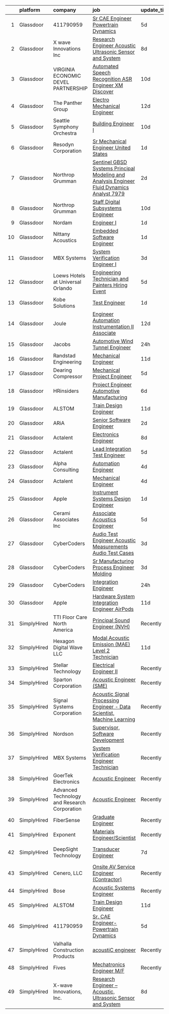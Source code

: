 

|    | platform    | company                                      | job                                                                                                                                                                                                                                                                                                                                                                                                                                                                                                                                                                                                                                                                                                                                                                                                                                                                                                                                                                                                                                                                                                                                                                                                                                                                                                                                                                                                                      | update_time   | location                   |
|---:|:------------|:---------------------------------------------|:-------------------------------------------------------------------------------------------------------------------------------------------------------------------------------------------------------------------------------------------------------------------------------------------------------------------------------------------------------------------------------------------------------------------------------------------------------------------------------------------------------------------------------------------------------------------------------------------------------------------------------------------------------------------------------------------------------------------------------------------------------------------------------------------------------------------------------------------------------------------------------------------------------------------------------------------------------------------------------------------------------------------------------------------------------------------------------------------------------------------------------------------------------------------------------------------------------------------------------------------------------------------------------------------------------------------------------------------------------------------------------------------------------------------------|:--------------|:---------------------------|
|  1 | Glassdoor   | 411790959                                    | [Sr  CAE Engineer Powertrain Dynamics](https://www.glassdoor.com/partner/jobListing.htm?pos=101&ao=1110586&s=58&guid=00000182530a2b9b941a5a2721e51921&src=GD_JOB_AD&t=SR&vt=w&ea=1&cs=1_b04dfea1&cb=1659250552078&jobListingId=1008028442391&cpc=3940731F51C4B3A7&jrtk=3-0-1g99gkatr28uu001-1g99gkaud2a6o000-e59738c53313f3f4--6NYlbfkN0A4alNn5c1EMjHZlECe8pxJIEKZTj16jdbpGDS6uC3CgTpqDe6PXvLp1h3jdI1UocztM-V7LUwnu8WvW-OXWFywH5lHH0vOp6VSf4CsNIOuL-cnHXGZ9PzuedBLlEL_QQxFREELezWLt2WSgIlkqdOVEeADOh237jljNICASKQImNOgY4GaG7Q5xEeZBPFIHG6RMwTpmrSi5dg2FZJDzUUFEMdMjtZUcNLz4LhtR2OQbQxGSGfeICxpiDzfDX9FRbnxbFhSiOvbaGYPtT4yFTfnevHr0Xjm9YfvP6KWg4ZbKka3RAKozOYKhDO5E_OmpOqFxk6Y169nK0OrPxStdAP-JljvTFvbe4VVmq82VAjojr6LjFZ3X50nwZAZP8AxltuzLZvN2LCHQglCvA0uN9rMwObY7K490tRUjI0xNs4KFAAnPU5_dpEk9IWeRBabUb6cH5q4hfUY4tOoFwo2f6-dSFtXu8n_Lq6jA7UDxxBAnKneUsh5b2Dt3G_SAweulnGG7wZoqYfYYfcXFi4IuJ9e176ttRbSww8%3D)                                                                                                                                                                                                                                                                                                                                                                                                                                                                                                            | 5d            | Novi, MI                   |
|  2 | Glassdoor   | X wave Innovations  Inc                      | [Research Engineer   Acoustic  Ultrasonic Sensor and System](https://www.glassdoor.com/partner/jobListing.htm?pos=102&ao=1110586&s=58&guid=00000182530a2b9b941a5a2721e51921&src=GD_JOB_AD&t=SR&vt=w&ea=1&cs=1_2e0bf68a&cb=1659250552078&jobListingId=1008023007042&cpc=83EE714EB2563156&jrtk=3-0-1g99gkatr28uu001-1g99gkaud2a6o000-b068819ec5f1cad6--6NYlbfkN0BHIfC1zsKGIu0R3teaIu8liT7fbRNLaQeDQfcPJweUK9FtGyWMTNeDd1zEHevLDgmM9c9hqUONlpUtFbzT3ZiffslUtdCCpni17USCT42k68T0TmuBcqqW_ER1NZ_FGkun9mKgyGM3HFgbFvRNtkEy-PMpUdrKQ3ogIZinEeQF0987CSResEQ2Dnmf8J09L8YcxOL7WkI1vU1FBVPeto9oum9ASKExLuTDKB_OgY02YmUvHxS8ixbQUxheyV4DgWxpyul3WE7EJNmJOJVLy83WGf0K8rJA8ScC6Flr53LRGlNvQ8uNpdBR9I8AuZZ8CQk7QGEv4HrAKn0U6-q4sFjH_S_8aFX3fi5LlmzvDJO1Os04SoGl0kTL9C8widulAUC-3VBcXu2_ZBAFG9Bq-coTakA9UOBWeCALzl9iFhBnk1ebAw0Whlzfl2hlKlg1bfB4rPnTa2BIxjiYTVnIYYW_fXMpXUTXcZF3VRKKOM_ofieIa-We5_xzdvn-kZ8rLFrrSVCXuTMr-GPupJ5Sr-N_rXCsqjN0OJctpjRTgYMEcwOeCGDjlysY)                                                                                                                                                                                                                                                                                                                                                                                                                                                                    | 8d            | Gaithersburg, MD           |
|  3 | Glassdoor   | VIRGINIA ECONOMIC DEVEL PARTNERSHIP          | [Automated Speech Recognition  ASR  Engineer   XM Discover](https://www.glassdoor.com/partner/jobListing.htm?pos=125&ao=1110586&s=58&guid=00000182530a2b9b941a5a2721e51921&src=GD_JOB_AD&t=SR&vt=w&cs=1_47c24e84&cb=1659250552082&jobListingId=1008017794785&cpc=FA84DF7EA1EC2398&jrtk=3-0-1g99gkatr28uu001-1g99gkaud2a6o000-56258d62f9939446--6NYlbfkN0D0ff9e8Lfwlpl5zGbQmpn59AL71QmFd7VKOAnfyjZzp5sdngV8WPgYe0dov1m7Y2m6Aoxl7LtRgLad6FDl-hpCLulR7Gn4lJsUbWiWsb1TeDai-BMOSOxyu9m9dov5RrykHZR63CBGOdelto21wyZ6ej6kcNq_LUyGWLZq4iPhsC06YpKnrNi_OQWaQiOPv4JFV19lQERTpEFgKBAN_UiSbKZkANj-CpLOeD9lmsG_xYJuOBRpeM1ags1_IBZOJzfVeIukDF1se0qMWc7Nozj42_003bP6dt40QLp1t-cBZsuGu0qTSxMPnSfooy4kdVHifE2bqFQcLkrc0kBnmF3oEy6qu9z-tkgdcCeUQjvVOgzhd_Ik8exgF5hpNI2l-c4Kn3ED1fUAFmi1RI8L9vKayy96SqjVC9pPRp042yA_-2C5hJYLzxfH28INUXlvxRVEkULMXpWGCkDnnmQGqiiE)                                                                                                                                                                                                                                                                                                                                                                                                                                                                                                                                                                          | 10d           | Reston, VA                 |
|  4 | Glassdoor   | The Panther Group                            | [Electro Mechanical Engineer](https://www.glassdoor.com/partner/jobListing.htm?pos=111&ao=1110586&s=58&guid=00000182530a2b9b941a5a2721e51921&src=GD_JOB_AD&t=SR&vt=w&ea=1&cs=1_6e65474e&cb=1659250552080&jobListingId=1008012152413&cpc=A65DF3A704A48F9B&jrtk=3-0-1g99gkatr28uu001-1g99gkaud2a6o000-1b4b3d4c5c5de8e7--6NYlbfkN0CNPMheye81CzYnvunZY7yovNfSZKsgaMjzK-BTgXufI2fDZqb14OtID8EITmQy8dMzcIOru73pDKHPrNY-MK7sf-TavplzRMUtNmfhs4UtBexdbvnY3PLr7KnDrYeBYwXMUoTHBfN1mJn5LLEIikLdICZG_lovf7skNNzFH6Y3acbBQ15OpWQgO0URCBp1U2xybuttiKyabxuTl7I7oKpyEr8pBjMXIzzjSfF4Ib9yvGoaYPZ0o6llM9Q46PVaUABRut20nSKYwOrkdZja-KsAg9O9_AbDkWSmI_t5NlPK7YoN4C4XH1A7bCZQrF2q2KWtIYl8Rs95MfmOZCBZDvyngc-97UhiXvM2kZSjY5v4L0Mmo1YL7z6jjVtKToXOExY-fhT9oo_16Amstu_Oz9xLvYWKc-ciVpB_1lX-pRtna-C2czEaN0Ph-GEDZ96dT0Mt1-_xo3ZA3yVM9Je9dAm4rGZ3GWY7LD6wnXXAgpMB-vm4vaC59_LwFjXsSoVYUkMDmOpkPYMmgg%3D%3D)                                                                                                                                                                                                                                                                                                                                                                                                                                                                                                                                       | 12d           | Littleton, MA              |
|  5 | Glassdoor   | Seattle Symphony Orchestra                   | [Building Engineer I](https://www.glassdoor.com/partner/jobListing.htm?pos=106&ao=1110586&s=58&guid=00000182530a2b9b941a5a2721e51921&src=GD_JOB_AD&t=SR&vt=w&ea=1&cs=1_4b39fc90&cb=1659250552079&jobListingId=1008017770166&cpc=03F67E1B243A1AE3&jrtk=3-0-1g99gkatr28uu001-1g99gkaud2a6o000-dd9746400180b1f2--6NYlbfkN0AdHWfR3D8b8Eonp31kG4JxtsTQErMCr1mjBfTXxBp8Nbji8Loe1PwAk77ggdqCHAeAY-_LkGFiWz-EXb-gHgLP0rol6CnsYs_iSTwxLuVL5wpCHJzuAIcyyPKKPjVD8Cbd15OInHyhxkQXrUxc7nPaGV6a8Getz1GSPF_EVKTvl01rPre1QcpsypT5oLKobUy9-ktYvl54wcL8MBbqyb-XK4PSJCTr7VI_US8ZnT6tW7g8fZQv_5mN8kLcPVi7DQyurheydjWbtNnDpptFUO9eDHhGeIrjMHegm4sJrsjeFUbJeTnNm9f3Bh3MfGmTwcz-e3DpPbLNsubtatCMCC4Gb5MCUyiUTOZclmfEcIZReeILAA6RntHhS26xWwc4nglIv_5u_N1WcjZrmDcMoK_ot0k-eeoY4WELaDg07bP7qHosNjH-ze-yGj7x4idUPtMoONuAwKJ5akTMScp5NDYQaH-Ka9DkIgbnCXCXuWRZ1dEzdq9WCxFXKBomfcJO4F8%3D)                                                                                                                                                                                                                                                                                                                                                                                                                                                                                                                                                             | 10d           | Seattle, WA                |
|  6 | Glassdoor   | Resodyn Corporation                          | [Sr  Mechanical Engineer   United States](https://www.glassdoor.com/partner/jobListing.htm?pos=105&ao=1110586&s=58&guid=00000182530a2b9b941a5a2721e51921&src=GD_JOB_AD&t=SR&vt=w&ea=1&cs=1_f5ce0e17&cb=1659250552079&jobListingId=1008037947833&cpc=320F474EFE2ECF9F&jrtk=3-0-1g99gkatr28uu001-1g99gkaud2a6o000-988eca9f3c557b4c--6NYlbfkN0C0w0Hs4K-FXB-op-AEaD4F38yU7_A8mJekhK3sBcHv17xHXVuOCj1KMhKlpIVV_09pn-YWPxr1HExwvWkxENavDOabYGP-jz9frQD_3go83lbHoHyx3m4dMaD0AOD8c19ATu5C58kF6v2EvknsWhFSrcU5R-SysbH9yHmtfpOdIDoraZ6vCkcx79LcPyPrtNcQHL_-YrAy3nB7xykfb5NjTn5Sk7WkD3btbTz4qqN1STT79GZpZfM7ZLeZcwWkIYhBaqnD-JYpkcJa77l60yevDRNyx3NjimEfsiAwpN0U72eGryaS4aOj3a-e_8H18fF18N19kssyx9K2H1VcMUE7v-BwmJPvK4sRRUbYBKtFngpyig_fzXAmx3LlaOpEwLO6VjLImYmPpCXO7LQ3eh8nXCF3mPixv8F5a2Z3bQlx20NefPK0L9nRom4jDESiF7v8THcLbtmkOt1scfeOVA4ENgpJfXXMxx-YjChJnTdxcc3KUE0q1oIxXMr_tCn2XyY9_WUFuenVow%3D%3D)                                                                                                                                                                                                                                                                                                                                                                                                                                                                                                                           | 1d            | Butte, MT                  |
|  7 | Glassdoor   | Northrop Grumman                             | [Sentinel  GBSD  Systems   Principal Modeling and Analysis Engineer   Fluid Dynamics Analyst  7979 ](https://www.glassdoor.com/partner/jobListing.htm?pos=114&ao=1110586&s=58&guid=00000182530a2b9b941a5a2721e51921&src=GD_JOB_AD&t=SR&vt=w&cs=1_387382ef&cb=1659250552081&jobListingId=1008035919145&cpc=155EB9D5185558AF&jrtk=3-0-1g99gkatr28uu001-1g99gkaud2a6o000-5350d5854287b884--6NYlbfkN0DPf8Tf_oakpB62WadId2dzQiWExtALTi0lpCM--zHBL1trAzPQuAwg5oNkOU_MLY3g7wRQUCf9huknHwWEvSnG_xkDUeJuY1BwlgK_WR3myk4BOGP2ouG3wWtWISqZdjfDV0gdGAJ_wGsuT9y7AXbIIEx2q-hHWRazUUJm2Mv7MXaoq-zaBjlJUeI89z9MDlD81-nieFRnPU3fhFjAab7U7FvzMKByVmf-uHdVsWs1mmxPGnBNv3ryVPja6EwOaifY7Yw8R2XfkyXNjyjNbR9Tv2UjgF5SAdiYiEapZUL3b9bUpgIBqKIuL0iRG0KmtSKTZOaAE1KvwS3DMK8YRNEIAzk_0d8oav5fGg3HhoSAq04NiLsW6No9Tr0i_gY9u-sN8wJxZ5xMQG6dThaEbjLyAF_onxIKoIbuW8q6AxDAO_Dc2o79H4y5DWdIB69tgGWjjA27b4rPCElYe5j2Qmo1_bM_c4OUFkBKdgnOkH5qK0jFSXH_Cy_QytIxWHXfuabd8PxaGPSuM-K2ws0vIaXqwHZDJ1517iBA5ZxyJ7aXkyxZJ8vNyT6hBRlMtD0Zs3xXUIMJJypE3XhIR-thJ1u3K-T_Usz3ElMFeV6Wh6yEVMhqGagW-m7fVqT173uRfD303vxaaYZCYGdy56Uzl_8zKE0hqdPVMEnoyKjY9r7LoR_L1LVtVNZUH7RqquHCDE0B_QQSEdMe-H6T4jR5XyEz0pGIU3DHv9fzc6QN3FAGiwTC8Nh3c9KvUYI-_7tYqC4Ook7WN1YmlQPGUwhskG8HPeca08hv-BkBDg5D6GTAnvh-L_6cCeZwodgp-P5RegjOULbwLbzI1aN8Ec-o4Idv7HOJiCFxsYZML8cHdeMxeK_C4yOK033z7oukRUKREPyl3vAAiyyllWj2t2fQQJhoDBOC_PHWCfe9OalO5XrV96h8ySrAb4AQBqjnAmyk_CVAlWgkAYVduLquvf8iYb-B) | 2d            | Roy, UT                    |
|  8 | Glassdoor   | Northrop Grumman                             | [Staff Digital Subsystems Engineer](https://www.glassdoor.com/partner/jobListing.htm?pos=116&ao=1110586&s=58&guid=00000182530a2b9b941a5a2721e51921&src=GD_JOB_AD&t=SR&vt=w&cs=1_1605a9df&cb=1659250552081&jobListingId=1008017330750&cpc=8795CF9063CD573D&jrtk=3-0-1g99gkatr28uu001-1g99gkaud2a6o000-a9cc2013cc7ed86d--6NYlbfkN0DPf8Tf_oakpB62WadId2dzQiWExtALTi0lpCM--zHBL1trAzPQuAwgyDf_-NiZch1nc5-5MUWiLOf8m-1w07t9YwjVAUX6PvzzGnpzeIEVNzZgJIJr7xcvaO1VkVAUiaNktPleVPHqgUVYSMaG9SfBJGvcSryBfyG1pFv4bfpCXbDsP0IZiJ-G77H-j7-mzabx9ZqZ77WHQGQABDfeIjsnLUcFBJ0eL9EJ3rK0RpiAlNOnssOJoF8vCw9-sg3p08WiYn1lquEhj_l6S2ujitV2_koU0QzkPAnEqiYBWlbiiP8RYvZLcrEajZQFCFXJSwSvzg9AkcAv_WVx1PcGobK3Znv_M1OKK2db1t1XOR_76F_ucoFy8UCy9RL8E0sqbfp43rwlIwmOIr1j8ujfKdwv4HNhKCBQdfJ2pAGAvzciWpK86drpv47jsip9hiLhErPHri-Xb2lRaU22x6-1CotlzKrDw72MkbsZysoxtsluhQHng8WX1MOYnW_WLY-1my3kbGOD7EFljt36Khtsege4zrTEpPgeLOwkBuJ2nXUoLD9YcP1iUSqJh4aw_yDmLClLa-vNg6g0-vtbJIrHaMGFkMP0X9_gKOR-djrl_SWZpYgEJgHY8zIk7LdSATWGQY0stttwdXr9yCjURnbUYLeJNDyKJPe3o1dooAlPZX-RLMpeOJALYMfHpcA5cyI0ZTEJiKDbvTQPZ3sa1guJPjWn25AcI_UkziUTbioukoxgJBlPygr8IRFUDEkB2xfUR9jNwC7_R8OBxmiewST_XA8MwJkjDQIyOwjrkkCOHMtrVXfgha5FpaqSE-6pe7jyEGS8jJ7i2kuP8A%3D%3D)                                                                                                                                                                                                      | 10d           | Linthicum, MD              |
|  9 | Glassdoor   | Nordam                                       | [Engineer I](https://www.glassdoor.com/partner/jobListing.htm?pos=127&ao=1136043&s=58&guid=00000182530a2b9b941a5a2721e51921&src=GD_JOB_AD&t=SR&vt=w&cs=1_f3ffe742&cb=1659250552082&jobListingId=1008038275606&jrtk=3-0-1g99gkatr28uu001-1g99gkaud2a6o000-2da7d6536858b9ad-)                                                                                                                                                                                                                                                                                                                                                                                                                                                                                                                                                                                                                                                                                                                                                                                                                                                                                                                                                                                                                                                                                                                                              | 1d            | Tulsa, OK                  |
| 10 | Glassdoor   | Nittany Acoustics                            | [Embedded Software Engineer](https://www.glassdoor.com/partner/jobListing.htm?pos=104&ao=1110586&s=58&guid=00000182530a2b9b941a5a2721e51921&src=GD_JOB_AD&t=SR&vt=w&ea=1&cs=1_bd706ccd&cb=1659250552079&jobListingId=1008038298146&cpc=9EDA28EADF1DF7F0&jrtk=3-0-1g99gkatr28uu001-1g99gkaud2a6o000-0ea1849893469c83--6NYlbfkN0DfhRLDY5E7BVY3xhBTAobuSaZ3WR2SqAJ-w4NHeQGDZxuTLtiUsxSy8QBXJ2H4pCbw38-bo7P_bVKAwnqdF-Sn4qZ2uCo5pvG_GM1PTL_Bq58rSSAKQ192D_2f5Ej86OhFOm13DGp2Wk2WB5ggup-37_Sqc6LRpevodul_IJcceisAhrDJtv5G_26PII0NW5xcDRld6yeimQZlHj7OoAv_1jWok6y7h76TEHsJuHVTwARGfoyK7bviJBiWVTPgIBBPbhstwNZjm9od-ZNI39oWehs0Yv9HZGDc0vcmFcHOsdZ8JkJDfIeqNwmWRw5Fe9oz4QO7i2pcz0dyCwEM_sn64w5Wpf98ZnxKR9cLvvjv_cs0AwXXP3f702SdbhOwVQz3pclzz16Vqk7xq6ZvnFn-gZ78X8qU_uuZqEfqVrKHl3QxNeqIkIVEvHrOuK68mqfA0uG8JlYgagEETnYlUHEaLfuaXTNHMcbTdVp1kRJgT-ZGNmMEPAknilE1DDgM0TnOeb3wqNA7WQ%3D%3D)                                                                                                                                                                                                                                                                                                                                                                                                                                                                                                                                        | 1d            | Remote                     |
| 11 | Glassdoor   | MBX Systems                                  | [System Verification Engineer I](https://www.glassdoor.com/partner/jobListing.htm?pos=129&ao=1136043&s=58&guid=00000182530a2b9b941a5a2721e51921&src=GD_JOB_AD&t=SR&vt=w&ea=1&cs=1_ac3146ae&cb=1659250552082&jobListingId=1008033823699&jrtk=3-0-1g99gkatr28uu001-1g99gkaud2a6o000-d1b1591de97591fe-)                                                                                                                                                                                                                                                                                                                                                                                                                                                                                                                                                                                                                                                                                                                                                                                                                                                                                                                                                                                                                                                                                                                     | 3d            | Libertyville, IL           |
| 12 | Glassdoor   | Loews Hotels at Universal Orlando            | [Engineering Technician and Painters Hiring Event](https://www.glassdoor.com/partner/jobListing.htm?pos=112&ao=1110586&s=58&guid=00000182530a2b9b941a5a2721e51921&src=GD_JOB_AD&t=SR&vt=w&cs=1_7c04a04e&cb=1659250552080&jobListingId=1008028551687&cpc=D2F1DE17EE1F43B9&jrtk=3-0-1g99gkatr28uu001-1g99gkaud2a6o000-d597c8a9f7614462--6NYlbfkN0Btxs39KmTzjw_u_hUXcyTcLpNeUj18C2Nw5A7DCW0FWIDIpjSAJG27Yc7pktlnVhUUsdOClVeQTtQ3op_e7_IRDBISqi-jWiSsSF8cNzGSppOK_vMWbTHpsjLMSr_vHMzC4rmEGJje84z8rydK3upkCd0Apd8ncrEsMulo-jAZXtTYTdALWTZL2b1f0ZqStEyXmTcXovSshAzwY67HK2xmAWQAP551iMJ4LiHJaAPjJ28FU2Qm9lJuTyzX2qTwoHKHPxKw5aoQGeRqo7X_whC3UCCvWP3dID_liMctajDv0zqvlBldy7hFIsVwGWX-bs_Vmozvll_lpgXldtw4iQ9RPbLQ_IOrVI_iRbwQ1Ip42CRksSphPZ0HUVesNkJOC0IydzA0RZMFwA0zNslDAte7JyfxF4c_4cLHUlsxxHzG9jZg2tYRPOsG0oVrFUKc-eh7im4SFIk5WCOVawXyLtAKuBvYE4VAvVG22o0BD5PPPnTzjtjkgBXWQuJj0aof-R1RRIQ62y2tkyrFjICyvRbUqzycMJLDdASycHf-xkI3gg66pvh4XJR6ulXHQILapH9K5PKxmdOocJpJqwykmzcG1hiWXQCEfILF5PqyHiUizUHrxscHmkm1VYfqYKVQ-jJb1SFFrpVetM9aYhjC3kqN8uO1ic35zsO_JhU4oO_DowE4MBzdIj6vTThYmH_mA9cSW30OAFinzuYC0eMOZD2LCzrBngh4QFCitr-QprLhwQ%3D%3D)                                                                                                                                                                                                                                                                                       | 5d            | Orlando, FL                |
| 13 | Glassdoor   | Kobe Solutions                               | [Test Engineer](https://www.glassdoor.com/partner/jobListing.htm?pos=109&ao=1110586&s=58&guid=00000182530a2b9b941a5a2721e51921&src=GD_JOB_AD&t=SR&vt=w&ea=1&cs=1_4f860d4a&cb=1659250552080&jobListingId=1008038084908&cpc=D99DB9A39DE67464&jrtk=3-0-1g99gkatr28uu001-1g99gkaud2a6o000-6b24a03aa22fd1f2--6NYlbfkN0CtwOkgDuej6vPfWODMxjOIyNEohQmdYMppGq8y8dOpBmiJ3WNboc6iMyMjf1bBSSqD1VQwlOzDiQCfLLKzQhsTfWZ3QI980XAjJrcBwvNFFqpKpqZhxte5DPQyigAOLOLMll7amisGMp516YFP_aCK7RdL3-I1Jmzc58d9taurilL6DBEAbQsWKshFVE4Nwe0OunquNjDOZLHnW9HK0cCahH6iBC72V_nu1gLLjiZr-gWZWxODD9iDCpd_UdSaa6e5QewSGaEx1KYsG1HGvVMKgP4VP3vbUq1bqV0qrbIhOitPx8WxQr1TICpMq2MlB2kENWrukya9FjDvn6LF9AJ-OcyGei-aSneY3_1Tgh-RdgHC3XaoNs3yxzr8oUQ1qhkYTE1VozWdxna8L035adSJ3AC44zdb5CT7f52gs8ppPdwNQ0R7HNs6flXsXcEClbIi59lfVVO9wxkJ4i7NlVDFyO1eQKKc7u6kqPT7SJc-G14-9_WjfzkAO9S0RZi0tcM-9ulRLbGNYX5wD53t8TS8)                                                                                                                                                                                                                                                                                                                                                                                                                                                                                                                                                 | 1d            | Tempe, AZ                  |
| 14 | Glassdoor   | Joule                                        | [Engineer   Automation Instrumentation   II  Associate ](https://www.glassdoor.com/partner/jobListing.htm?pos=120&ao=1110586&s=58&guid=00000182530a2b9b941a5a2721e51921&src=GD_JOB_AD&t=SR&vt=w&cs=1_7b164da9&cb=1659250552082&jobListingId=1008012371954&cpc=82B3195DA92CAF92&jrtk=3-0-1g99gkatr28uu001-1g99gkaud2a6o000-ee78424998c6d671--6NYlbfkN0AXtvPDqDev6liskt-h_3vAUEMM26GmMOlWYCAn-kvNiXTWhOpXUsJAzHKzhdDJA6zHqXVxuB8wfSBkVIxqhEgnvXRKaQQ4fowc9Xs-8TmnBfGj8huXGnDxAkHh9H7OSQRS41py27xbtg6yGS1_RRkKfQI3270QD9EQP5OygTBnGHZ0lsOG1TSl2KdI6YCRGHJnZeaLOH3czvQmkriyNHv_MZqmOVcB9DiZKvqAuC0LlIMqanU8fXlcuJ2A3uEWmIOshZfa3_Jt7romZVKYXHkNQiuL6glZ5OGY3Xt2FmBxcl015CKEnNxygP0rRBpUJGQ5-crABqff2gqEe1P_SoDMduvJUHxauutuspK65wMNb6GKYcEGhaI8MLcXwAAhwS6DR3bIdPb5jeUNZq3xUgv3ZrhK4AA0qTACI3VEffguHOkzs-DB-x8gjFRmLKKJOQTD8i3Cre1QVzuExQzTgYlgQ7weWzln_j6svAoZiFYDIU_barDlhsbAVOliyyxVQqov883_A8CuDun9o8NHsNjQSsmtXIS-MFkKLcJ6122OtlJvdtMx96ZegvcLTYQqx0fjf1iGtD_o_PPBlTT0mEwQQEGgdqhvHURBu7nswUccIA%3D%3D)                                                                                                                                                                                                                                                                                                                                                                                                                 | 12d           | West Point, PA             |
| 15 | Glassdoor   | Jacobs                                       | [Automotive Wind Tunnel Engineer](https://www.glassdoor.com/partner/jobListing.htm?pos=128&ao=1136043&s=58&guid=00000182530a2b9b941a5a2721e51921&src=GD_JOB_AD&t=SR&vt=w&cs=1_e8383de0&cb=1659250552082&jobListingId=1008039840329&jrtk=3-0-1g99gkatr28uu001-1g99gkaud2a6o000-20d5681e18b23926-)                                                                                                                                                                                                                                                                                                                                                                                                                                                                                                                                                                                                                                                                                                                                                                                                                                                                                                                                                                                                                                                                                                                         | 24h           | Allen Park, MI             |
| 16 | Glassdoor   | Randstad Engineering                         | [Mechanical Engineer](https://www.glassdoor.com/partner/jobListing.htm?pos=122&ao=1110586&s=58&guid=00000182530a2b9b941a5a2721e51921&src=GD_JOB_AD&t=SR&vt=w&ea=1&cs=1_865aa664&cb=1659250552082&jobListingId=1008014630480&cpc=654405A9B1E0A9F5&jrtk=3-0-1g99gkatr28uu001-1g99gkaud2a6o000-28b851bdf87c535b--6NYlbfkN0BDx217eft1lC7uqItkaModCFPNh_e0lnHdKkvEJecXwu4gIqA7CFTnvSYR8MShG5aIZm8JF8sUvns0SK3lM58sRqmSkfk2LUUNW-iATOsqFIyiYoslLpz_Dw_aMMBjU-Nq1aGWPz10gBB6JwlZB2rsJCPTPbP1Z76ZeWEnjTJ8hiIFMRgt6sYsWyhjt4W5zhBPCJLf4ieUit9QwN4Le-SlXs0z45KyHfqew_mwONNSU9Wsf8WI5fYDG_0f5veVFyBjYsM3aZ68eNFtS4VhE2Og-TGyW12waNA3bQwG3okPA4Cc0AK_Y-bJ9AoY0xrtsQ_5sEJdrD4SxUob4rjnWRiv3bcVXJV35gkf3h4AuByLmwWLJJgSfK1VgDXTLggZedS4-gDgp1gM_DT4lslM_I_UeJ_-qHAL1HKKMHSly7-6Z_LemOOuqB1qFK7-LfDAo_GiG3AeX5zKHuwqUmakwS5eD0Mvt-n_v1d7qbCtOnTmpvKbRXYEDOuFTtZ8AqUFvBVJMMMIfd82g0fQrvPiYPiSTuHGr2MIFt6cHqAiQcaHMmok6rtBa_AHzBFg8dgXNJU2EiXTAbn1LefpFvQxqISEhIWNQWIGRcxl3MmDKHX_MWr6B8THbgxrgBZyJdgk6uc%3D)                                                                                                                                                                                                                                                                                                                                                                                                                             | 11d           | Framingham, MA             |
| 17 | Glassdoor   | Dearing Compressor                           | [Mechanical Project Engineer](https://www.glassdoor.com/partner/jobListing.htm?pos=107&ao=1110586&s=58&guid=00000182530a2b9b941a5a2721e51921&src=GD_JOB_AD&t=SR&vt=w&ea=1&cs=1_4229fd74&cb=1659250552080&jobListingId=1008028098854&cpc=44CD5376B8534B8F&jrtk=3-0-1g99gkatr28uu001-1g99gkaud2a6o000-51ab463d0cbdf18a--6NYlbfkN0DAfyPevOjA9oRuvxMqDZ2I9ZB4SUJH4CCpekXu_Ea9Roroa2fwvWo2NWf8lfGdzFgCVwdiyeWrdk-4b02805ukyMekMl1WMxDpVdaB7VzaTgsB8F8dX1ZcnZQPrpVlWXLRryUB0jWTib3h1vOb6dyesd7FEYlNsxaajX6FHCa3shHPEh16s1dff6bymmWTccuDD6qHFJRcG_bzGWixroHfummdpYyS5dkYs-Lif9nMhXwrKrGe4YpfYHxi7C4A2Qee3d5sXHowiNhFZLukB5Q_tVn6ZRRjaXpzzOKOVABKb7iSrsi4_eF0yFGmYrdj8MiGgBx5oPtDg9lq_Gz4xamYnP-cBzdU7Dl90Jr0Z3T9cpXvdOjZlpdm8D7R8hQ-yY2Z-uU215jt4zLvOWud3_soy9WJiq-HyVFX3P0n8eiyC-tEMdvptMwgPeN1mlTOI2-UOni0i_DsPVWyJjHWqSLl0Emz8Fjl6rC-XCQC-Gbh9AsNLAbUnvSdK4DtdTbep-Z926VG2dZJSs-Hq8OUFkJr3DH2s2VlGdR-bWj4kDwW5IpA5iRdh0u7)                                                                                                                                                                                                                                                                                                                                                                                                                                                                                                   | 5d            | Youngstown, OH             |
| 18 | Glassdoor   | HRinsiders                                   | [Project Engineer Automotive Manufacturing](https://www.glassdoor.com/partner/jobListing.htm?pos=119&ao=1110586&s=58&guid=00000182530a2b9b941a5a2721e51921&src=GD_JOB_AD&t=SR&vt=w&ea=1&cs=1_f21685c6&cb=1659250552082&jobListingId=1008025898976&cpc=F583A5AE0DDDFE3A&jrtk=3-0-1g99gkatr28uu001-1g99gkaud2a6o000-60b6f212f1566fda--6NYlbfkN0C4qB7xLoDUSiE3s_WyTyKRiKAXFxmLj1Wrow-UJXKM07GC0R1Wz9IWXAjmJEwLP6ZJn33qDlVEc_dN5bHLyJm8oerBAFNxZUL1cg_C0iYkVOiqdHZ93BUqlfvWrhLRbXWycp8jGuj1RIqi6aYx40kZrLsBRz032cNVKtkROWv0No7MwMjl9HxGjnnIVsclZifqSZ-F8v8c6qHpCWKWqPNOCa1edV9LYY58T5W7O4vtFWgqGnuEYrG9KaoyR_CVlbMYAvGYrC1zQAa-Ekno0nynrSHMW1JvSh8ehOEen0IF4Z87Hbds0uVr_Em_NLW3TsmB3huInA45D02g9bLDPlsCBXbVO00N8esr651pxniUzvvUZpfiAU0TYsJXFkUvuAa6AHAPiXWqtmo3m9k9yxMD-WjPL5U-gjhwsU58uvJILBWmkJPdgnHNJJIQcWI2xzQ3r1y53TFmvBGhc8o9umrs-ovLUyNir0v2j5XxxSg4Ha-Fv7P-5XcvZaxe7kllHcFR99El0j3z1Zv7FvmsB7gs)                                                                                                                                                                                                                                                                                                                                                                                                                                                                                                                     | 6d            | Piqua, OH                  |
| 19 | Glassdoor   | ALSTOM                                       | [Train Design Engineer](https://www.glassdoor.com/partner/jobListing.htm?pos=126&ao=1136043&s=58&guid=00000182530a2b9b941a5a2721e51921&src=GD_JOB_AD&t=SR&vt=w&cs=1_db29c15f&cb=1659250552082&jobListingId=1008015212282&jrtk=3-0-1g99gkatr28uu001-1g99gkaud2a6o000-0bb6b8c6cb419156-)                                                                                                                                                                                                                                                                                                                                                                                                                                                                                                                                                                                                                                                                                                                                                                                                                                                                                                                                                                                                                                                                                                                                   | 11d           | West Mifflin, PA           |
| 20 | Glassdoor   | ARiA                                         | [Senior Software Engineer](https://www.glassdoor.com/partner/jobListing.htm?pos=103&ao=1110586&s=58&guid=00000182530a2b9b941a5a2721e51921&src=GD_JOB_AD&t=SR&vt=w&ea=1&cs=1_b697eed6&cb=1659250552079&jobListingId=1008035240533&cpc=3F4BEC3597F56A5D&jrtk=3-0-1g99gkatr28uu001-1g99gkaud2a6o000-b78ec25a90c1d2e7--6NYlbfkN0ACu_hgM4mYOpGjE6TXudS1eLEYdlotK5aSiNrSIRlNjrOhnyvEHI4weSDMNkvE9D-yU3HP4Z_0EnBQVlRSbZLubfsf3ZK9PqQ_eKRsPjQ-77vUPmwTjIOQRjHlS8X_NvFd8gqXIagl9hj-fpa52cc9sA5AD5--wB4o3yvvGZQhz-9QIDo6J-K8R2KBzMvidDDWeXJPiR70MqathG_yqnfFd2KAYq_MNldP7DuJS9Jsdyxamw3Qudaoo7Ej_rYO_Z5herGW5Zbt1TGFVFd9rRMNWTEWVsN_zBNzXCr5mvuCA8PCbbsaXKpHqhYEAy21muIHLBVOJNpntbttvbAqkkg6uREAoHu1pytGS5xzu4-T2tcrBcl5cabo_eXEX0Z-18EPeyGlN4vNTp94RmaLmMwohUWvBmK6dvnQmqRCZfvrGPIafLtjAXu222GW_GYvOSddRJkM-HGkpdq7fQI-y8vRqDlIsj9w7TIaqbCGHKLbFZSsP4nH8jj6-ZcrXA7pNmG3eNzKHl-pMg%3D%3D)                                                                                                                                                                                                                                                                                                                                                                                                                                                                                                                                          | 2d            | Madison, VA                |
| 21 | Glassdoor   | Actalent                                     | [Electronics Engineer](https://www.glassdoor.com/partner/jobListing.htm?pos=123&ao=1110586&s=58&guid=00000182530a2b9b941a5a2721e51921&src=GD_JOB_AD&t=SR&vt=w&ea=1&cs=1_5320f271&cb=1659250552082&jobListingId=1008024015000&cpc=8795CF9063CD573D&jrtk=3-0-1g99gkatr28uu001-1g99gkaud2a6o000-0f3f1d24974d33eb--6NYlbfkN0ChYVx_I3yfZ_JDY3EFoivtqvi_stwnZ_kRt8Dowt_l_d1ydueao4NE-oUleRJ4yhjcvIPyWVSz_hscYXGbhXFd4zihRzfuF0scmWEZA9SIhkt10CJaLhol6aLvZaMVzFH_RuvWhcLEifukcWNpRcL2QfgTdMaqDbW9NGfBt38qPWf4qAfWZgjqpWXSqGdLxapm4Xg9HfGndyyTtgwhJTxq5gFyjxt7HZiO4naMzixXsbP78iJwV7rmGDzAqVNLHKOsruuYQQGrAq-cHLdx4cc5B1pIwdLfAeh13tZ1lwn3CYolw8OFfMwsXm0R7-FKxcyuVQWhOQ8Iq_E7309biBb7gzomi383g95wKN1QCS_6kSdtGWqY9DceoLmiNoALG9Utwa6GQBfzgtQyCc7qUCPAbEv1oq1LxgRdUziS3S_reJ-kpbKF3pywoh6htKC-hGR0pLqd9i5TlWAgAIkoZ8j-GUYnDzuL4y3nrOxKl_5SJSHQU2IJKlrphKr8VqtevMiHs0a6v4Zocq8h5rkzK_IWn_vZKmQyjWzA3xZkBDM8fk7Ojw0955R2NF3Ukm95lRUPjOG0bqWIeL-FRPQkaJFNQ5F5cb8DhIDVV_knFcP8F1X84VFzTPbXY37ulb9qglA32hkloEkf0JOY9HJN3thAWKiLBubLu9HnMuDJI_GfpQyUsNrkJWGEfCQqHYjCUDWQo7jSsBPcKxHeiRj625H9PQZ_HBuBmbwdYZJ6VaMI9TV1X0aCH5pvaZC_tmhKmN8JoA13cO82SJR8FRm6aJqnmnmSg7de3jC8RCFo3_OKzzntFROwM_LRIyRjw_pIWgafpNJz4PTuyKrM36Wyx3woF_jqbgFwa94GIl8X1kROoNVQR8BqyW-566cLqPvX9vKiv51xOq4j1vDhHyEWc__Q1S5Ac_hTHN3WVtFbXmvbD29bqCBwVsw_yx8d_BE7NDZhon7PnictCqbJukNkMuVe)                                                                          | 8d            | Liverpool, NY              |
| 22 | Glassdoor   | Actalent                                     | [Lead Integration   Test Engineer](https://www.glassdoor.com/partner/jobListing.htm?pos=118&ao=1110586&s=58&guid=00000182530a2b9b941a5a2721e51921&src=GD_JOB_AD&t=SR&vt=w&ea=1&cs=1_bae5e9bb&cb=1659250552082&jobListingId=1008029121999&cpc=654405A9B1E0A9F5&jrtk=3-0-1g99gkatr28uu001-1g99gkaud2a6o000-f9059cd3ddba4c7e--6NYlbfkN0ChYVx_I3yfZ_JDY3EFoivtqvi_stwnZ_kRt8Dowt_l_d1ydueao4NE-oUleRJ4yhj0FCJMAIhfxtiRWyuOBav1hoANgp84ga6PAombEsk30xzfYDc7qexW8UjQ-P0LI_pXbKDdeRA5N3v1n2sO48njRMhi7wy2ht401phSb2NtVQapFhF1aYj9CZK5s_hyR6XbwV1qNoTbGVApAcFTkO5BQdtViLghD2PhXcYzKL-RJmeNStEoz-IWAC2rdbs9s79YEFhH1NcESjyJ9pEITnJgKWcZit4DkSZSy8C8pSBE9qrWo6xJf5A440Q1uYf7M4ZgLUnuoWb4WKaG9j6GzY2SOJVTo5Og6xboKNYli2Y3QaBhDHhQJ_xy1TV-3kji28RsQ5KVOoX9iWWk8np6isjKwrho7yamLT3cUEF83QyEbQPV2b7Y1nXpkKVjByLo3n5JZ2jhJw9lV0D8NjBShyePoL8jKZfpVbXQCXiZSAQd7tnD_vFGbJPBKZH7XQIpmPu3vTXztPtUiY6QiGGrNrww8U3OjGgKui_5eSGWK8VvhT2cub4O0HlvO6VnURIMa8AiF028QYhATu3K0B-zwPly44L0RD9RKMVb4MTqG5z5lmA80ceo_50vBgDxfifB8cYjartVjgi6Ui7ZdMWGyh446NB706PpcxqCnR70RGpebez2GcjZuhRBI2F4sieY1s2UbZ0bgXqlFdVO0lgkipeunOKm-KHRhBgKz5VDqbP2WDPIc7RGdYF1QuJjkvpjzG0zDbv_JKNlDWcsIW-CloXbygEPkPEuIba9gcMOjRWuLpEdfQ0H6_dmOXHllstsbIuBQ3xZj9cB0F4AE16-FDXouMKtn0BuNmQzgIi761N2jy6f_LDgqnSQE4HTWj8Uj6pMyZauGkZERCKIKYwro_M620_4fKDvewHoaUPgMzhzCvsN5LS0S3M0-99YLwHBONFE-OiKFHxJDqoDYvbVJkmJ)                                                              | 5d            | Washington, DC             |
| 23 | Glassdoor   | Alpha Consulting                             | [Automation Engineer](https://www.glassdoor.com/partner/jobListing.htm?pos=117&ao=1110586&s=58&guid=00000182530a2b9b941a5a2721e51921&src=GD_JOB_AD&t=SR&vt=w&ea=1&cs=1_93c9242e&cb=1659250552082&jobListingId=1008031063827&cpc=2F9DD8B511C89582&jrtk=3-0-1g99gkatr28uu001-1g99gkaud2a6o000-0685a86701fb0c1d--6NYlbfkN0CmztqN_51rcXXt1zGaqXL2SM702I5KuCok5O3lQmzZOFwxmpqFAedJIljPvkZxaoEBbIogKBsaHYKYWbz3SdAg7oeV2NI8FN72Z8l1jmjO366gdF-F6YmzjUlS2VxE8Z1lElGYSdMe0hsZF2MpSR9APiXAN63P53BgGynGRJ3ghlCErUuNpehxQhGQMRKJsFthkMdQx5WmlQBCPcwsftTUpZ2x--NvfNj70xLUfQrZccw7udhHLraJoJ_6-R8xozXfafYCA89kReQ-zJ3ff7W67shgfcQn03EJU1l6R8P9AnC8aL3oPGNxf5upkzZvtvuueI9AbOpTOpihAUQletAprLBXw5Q7H1orqDNxt0oVJWjC8VwofzJ8xPVtdNcRFSJ3qp1XzmU06R3138qk5e3Xz5mlYJ02jODxDms3nGyGVGhA0YsSxZ5eYI4EX1EW-qjxOeD_yGOZQRLFaPBC0eLb-meU9ady_1iEEJ2IFUZJqEeS6oy4k_C4_9Hd3pHmN2ilGERbgwVGqA%3D%3D)                                                                                                                                                                                                                                                                                                                                                                                                                                                                                                                                               | 4d            | West Point, PA             |
| 24 | Glassdoor   | Actalent                                     | [Mechanical Engineer](https://www.glassdoor.com/partner/jobListing.htm?pos=121&ao=1110586&s=58&guid=00000182530a2b9b941a5a2721e51921&src=GD_JOB_AD&t=SR&vt=w&ea=1&cs=1_122bfa72&cb=1659250552082&jobListingId=1008032064623&cpc=AC285F3A3ECA6BB0&jrtk=3-0-1g99gkatr28uu001-1g99gkaud2a6o000-f7aadaa184d39ea0--6NYlbfkN0ChYVx_I3yfZ_JDY3EFoivtqvi_stwnZ_kRt8Dowt_l_d1ydueao4NE-oUleRJ4yhgwGM8IGmYNPjpfnYAZIGufnWCmnOwCy5nMhmHdO7hrhjun9FfQzykF3msN_GjcpgSL514fxTzMzPcJhU4K7uyku9U0POokRcVOwaJ0_tpmkyFE7JqXjsUTT71fjVTejp3MHoerz_9PGpByn7lyLo0t7C841RrAaqppd4i19tPqOO8GeGPgnCoGVd-luWzyo2Gn6fGoSPXinLLDWUOSZsKFloTaaah99NZm7L1Q3xVYEzVs25k-1LBFyXtjec1ghCqcp9qDD5LoRzRlpbotdOzqQxFEsEi4Y9bhjUx6o49jiVuvtbhHNcy--2X73Jo5HSDXlsocteF6tI8eaivGqVk020qFKeh6DirIS_vubsmoXREMwibI4k5GNZvbzPGlqDlnIUtRmuR8l76UYnWq4lhaiIzj7PXZcW0M1S-nuj4JM_Xc1BbuJyt4VMjld5IVXbQCXcCSxY5TEBVCEZVJ_GQPwU4wYYekLqHGj8R7lJODUwY3UZHJOxZxaydlf_S2Q9VXjQJT-CqUoftn2UVt-9YGST0ISXHoE5GOWDlfc-AAr6DKPFLrLjSfKY7spk1FiojOEuCIfb-lpQ0vdwlhqpIPmukYeOponk28_W1RsYXRSj6jpG0aBkQwjx-3Rfv17J-YZAaIZ2HjyaAVqpKlFXuK1fYveFWEe67SKGqHr0jW_RgnqokY02kpsrjncJgx96tCoHt0q5ervPB-AKnKIhEHzIMJDKZAuazDvi71mEoB7gNXQn9DV8sTa8m1GKYXqGFAniz3l0xqNmwjzdqYyB4O5SXMFN-_RcMoOxqLu5FqV5iknEToOPQGovQqDAeWTjH0Jxrn4pvhkRSv0I9uO1N6ZpzEjzKwFXoqo1boG3C2ZNLygYz51YF5eqA7VQeHFtLmaaZH9bVZuzJoZ5b7ofwq)                                                                           | 4d            | Charlottesville, VA        |
| 25 | Glassdoor   | Apple                                        | [Instrument Systems Design Engineer](https://www.glassdoor.com/partner/jobListing.htm?pos=108&ao=1110586&s=58&guid=00000182530a2b9b941a5a2721e51921&src=GD_JOB_AD&t=SR&vt=w&cs=1_30134aca&cb=1659250552079&jobListingId=1008039163207&cpc=334ABAF5D42DC775&jrtk=3-0-1g99gkatr28uu001-1g99gkaud2a6o000-903cd326c87c0671--6NYlbfkN0BvKrLyj5gPmtZO9T8euul8TCxuuKNOtzRJOomxnwSEodTz2Bc-sPZlSXfvz6ygy0uvrsfrpwmTnTQ0upkrM5IEHGB5qbWlVMufvDWQVgRL373HT4rF2jzkw2cK2AIM3A0TaU7Qx0Tf8-Zj8YlMxQab-N-8lW1kfv3reZ9utzXYKT6FCee2yzCnZyrTlR_YP1pZwSZuH_Ae0tf2gQ31qBXZKbRq25FXXJPnCMGKjdJ7tX2cGePSU8R1-0E9rDeYznX1WG7vWEEJM77MNkbmyqHdxLh69hvG-_hyIh7hXrL6A6N3Vhf3rqP1fRQcNlag_4X31ifqSXg1ViyqouOtG8DAKh8RHgrl6tbpcXIdiSl5uHHOiJKXjzDZuQi3G7ae_TqFe5qtQBH6uSgU_gF4SscdfSc10P84fvX5xwPhVGapVzJNPS2WLzNS_T_RvcQigz3JrTk8fv9y42_qTYY4LqsDR60F1tSyzCMNCmJXYebvgF1OHIptfMv8eKPrsAmmW1cGgvyyFErcfG_QUc2ZwyRArvOP0TiFX3AhIgVnJMBBP1uQcGn1JRK0wz2L2XBpJ2ITzxggQlCPQaUejmVMzRM_0gV01WDfzH842cgq9L0rN0RtgrTl9g5dtq7tG9VZkfPEnwzaIkUQHb4ttQfxD8tpeY7khljkiYdsGGo-CJ-VaS13kckNl1Z5RfOJIpoKjcAjTkZxpcYJPQnmGqL68eS4ipEjqNuGiwJXCY30sADtTg8RUezKc6b-NKwAatLk5xCRTR6jXpCmnLvrvl0qYsEPnsK7AzVgkosCE8iihUSHXuIkZyNCiGDSXhEoS3HXkio6nRsWv18lUxsOel7uyMk3v4E2HLKJWLG0rZSDNXdXWxRijZ0GFjKnaKBXrdudcr_pgpfVjNGz5umz0B0ESUnWWdWO6KxNh07ep1unYDMrbdBicn5zc59s_hVUFHFtzILwI4Mhw-h9YA%3D%3D)                                                                     | 1d            | Austin, TX                 |
| 26 | Glassdoor   | Cerami   Associates Inc                      | [Associate  Acoustics Engineer](https://www.glassdoor.com/partner/jobListing.htm?pos=130&ao=1136043&s=58&guid=00000182530a2b9b941a5a2721e51921&src=GD_JOB_AD&t=SR&vt=w&ea=1&cs=1_050c3144&cb=1659250552082&jobListingId=1008028975106&jrtk=3-0-1g99gkatr28uu001-1g99gkaud2a6o000-e4f4b677e7dd5780-)                                                                                                                                                                                                                                                                                                                                                                                                                                                                                                                                                                                                                                                                                                                                                                                                                                                                                                                                                                                                                                                                                                                      | 5d            | New York, NY               |
| 27 | Glassdoor   | CyberCoders                                  | [Audio Test Engineer  Acoustic Measurements Audio Test Cases](https://www.glassdoor.com/partner/jobListing.htm?pos=110&ao=1110586&s=58&guid=00000182530a2b9b941a5a2721e51921&src=GD_JOB_AD&t=SR&vt=w&ea=1&cs=1_f30838d5&cb=1659250552080&jobListingId=1008033321540&cpc=F41FEAB56D215062&jrtk=3-0-1g99gkatr28uu001-1g99gkaud2a6o000-eff8920640ed4b2a--6NYlbfkN0CpFJQzrgRR8WqXWK1qKKEqALWJw739KlKqr2H-MSI4eoBlI4EFrmor2FYZMP3muM3zfzcnN-JvHj7LTCQZC5vYVfsn4z6aU4MeZpa0MZACZI8bt2pQsz_RzuLoElRrCY6vqb0WM51Y56QS2PXK23toj2WU7UiHUGQF--wfmXmnABd2wEw0LPz2vBFGyWDutxKiNR9s880eE8aljhlqwM5wQ1kvYgWkqw1qxcRKfCo82vmjtijgBqxz55vmgO1b4CXe1E3Wn_3SBl9t9C4o2VSoixTKTqp4WuBwJWlJ2pCLWjMnUivwtdWDPO69cq04Cvf9VXqlguVWkbBu2BN7eq8Gif6ArF1MgXnV5NctdWDX4O8faUHpkWVSH2zs5FGPEm2rs-9hqUwoZW5G_GfhdioRtnXkLfaQWkNosSvOyj8FPGbGRdQfMXoMHhWoYYxhlExSGdvSr7Ozt_xWILL_4O-QjnVrsxIbL-BY3KK0M1tNFRypbpN4irORthiR90b1tweH1MvmSatBE_MIsy8Yt-k21aHrBVYQHh8tjSYUtcOl1J-W-Ww3kzTyz47bLWOXhN8BlDhpUXg266NHayOsgLUiUZnUYbjUzpgSPyxd8HNKv6GPkKg1JKGUqjiHE1JpekyhVAb9zAswCylSDkojUHkUskz42lgwlbntsgoyyw5oLfa3Phd-YPHYiqNiM2d1RtGoZaaivQ2mZ6xg0gygb4QQ6CLg4qqUiv734BCQZ-Zu32vmuLlqvQhyuj4LdOQRDsq4KOEO-iDl6I13u08lv4QERiNsi8vu5T96bkife8tbIbXD4OOvQaq0JEaQO-86qlaa_-e0KGk12zGLZCieutriDhtGEV16n6LKA8trvXqtSatX4bau94hzSeAOfXoSEbZSzykxXkyc74EaMkMHJbshHk8zA0Wbu1_dSoU8DyfJae506-JNXRo_ED_YmcK7NHPZ2j8sfdiQuGLAssUKqfu6UjZGsoH1CBKzcooXwtm6sA%3D%3D)       | 3d            | Los Angeles, CA            |
| 28 | Glassdoor   | CyberCoders                                  | [Sr  Manufacturing Process Engineer   Molding](https://www.glassdoor.com/partner/jobListing.htm?pos=124&ao=1110586&s=58&guid=00000182530a2b9b941a5a2721e51921&src=GD_JOB_AD&t=SR&vt=w&ea=1&cs=1_8055f536&cb=1659250552082&jobListingId=1008032889034&cpc=8795CF9063CD573D&jrtk=3-0-1g99gkatr28uu001-1g99gkaud2a6o000-2e5d6a0ddcb3fbe4--6NYlbfkN0CpFJQzrgRR8WqXWK1qKKEqALWJw739KlKqr2H-MSI4eoBlI4EFrmor2FYZMP3muM1rZFmqv91gHHsuIdSz9bm813xEyOSelTJIWt_lWYQ6f0AGKRUqkiNeUc_c4y7uMtzV2elu1JS1NqiFTH58NFTd0zISVqTvn8xYOooV1YKp035fUPia9jWU9fqlui4i4jhvS1S-KYRlyPOHx31Ce0JT2PhMBGkWSTtXynAJmzpH796S_noCXR3ZzKfWnKx9UDa7XLhb00eNgjfepcCQznbGN4snopOpOD_VXoU6U6WxV_fv-n4xvbPmbAUAbMid0na1txYO8w6xSGaLMoABvRMRKUBbJHyZTt8aEdHmJWdqVWhvb9l6G8FFhlp1qh4HyWrs8FUPDHsqG_0wlunlDM6ngHx6HMZUejitTD5dISq9dkrNcVRbzDc7-dHxuIhaLNFtkFUDfeJziFrQM5QXk926AQnJNoeaNHNO8DP5iVbqlroebRGKu-p-XQJx96PT4Ie5CGrvzPWYk2-UaGRnuo2i4OPKJSrCwaV2Sv8d-8n9JK84DO18F6EwENllN7I7orx1vCPy-K-i13x64XofLNs5uMXI2i86EYIOrMF4V8RnYK6f0CDOcxn37jlRjQUVO9XqlkQ8vPLpsybaeKTWS-o1k8C_Trmp7UJ7BVl7ZR4dCaB0O6fkKzz68VQB7kDrg_ld2ZBfghekDDilDgwrWjdA3IkEldaWulj5K8oVKzrr3_VdrY6bMzFzlNznIHor32nuKdBHylfNtss-q1RLQpF-FyZvXzYjnhkOuxLoeUyFZXeIX4BwGo0l_JB79e_jWq1-vd-IPg4x9QibESWbJZWr4RyCGeDkWGZvN2jvQ1uou9e8aD0087jCZg0bB_tnXn7_wHj3kkpS6APFBWiKFJUxlq8hDN9iNJwV6VIpF_KhRA4fM5LoXnbaoYlTTb0el1fyIEozrHg-qdoCkWCNX4Eh)                                                  | 3d            | Santa Clara, CA            |
| 29 | Glassdoor   | CyberCoders                                  | [Integration Engineer](https://www.glassdoor.com/partner/jobListing.htm?pos=113&ao=1110586&s=58&guid=00000182530a2b9b941a5a2721e51921&src=GD_JOB_AD&t=SR&vt=w&ea=1&cs=1_fb2d91ac&cb=1659250552081&jobListingId=1008039688651&cpc=654405A9B1E0A9F5&jrtk=3-0-1g99gkatr28uu001-1g99gkaud2a6o000-9c39d3f27d343d09--6NYlbfkN0CpFJQzrgRR8WqXWK1qKKEqALWJw739KlKqr2H-MSI4eoBlI4EFrmor2FYZMP3muM0G7vWMpAQU7ffN9hSUmlIx2a65NmznFypkAaO7AZlrki7lZeiKBmkCEqJHL3VXZnrGJVryC2_KwR-SSsdjS6cGP1SoxnPQN2hyQoRZ-JN6P6Q2dhT9N-lXPuQjKDH9rO4x1iXqCu62Wgiopb3zHm_eY6lKCl3W8bfiB8kUYCI_GYA2o1z_v4yyQV14R3d23QjbDch_HOd4RZRRwHZq0mwdzfo3NGKTVbQ2bDeNIY4FneZtVe_qc6GarIxoNp0pUZBEY-ZuOGvTJYsOol0jzg_7z7SeXLUFJgRM6o-8klqHh8KKlajGl_35CoBAPY_qRQI-taOsldvROSe83OHF9ihk2ejDKH0UCIOCFMfIJIIyF5voe7w1eYpW3UfUjd1sq00cVy1C5f4XMmjsI5ZpjTUKeDhYhbHjjokgPomA5qoypKkb8hjdUSvlXRR49V6Yw_WMm_Bqhv_k3Tw2FsURSEHq7SwLMzTzJgjwWLuL7ctcSdItDwrLv0csTycpkr_OBSibHPSOQGaacsd7UjQ1TNDGLIVDgXWQFXspiRHYR-5iOLLXV8dYjLWPyJ8QFD5E208l2hkywLOkY7cAOX6B9yesJat5sbG4LsfTAe8lti7lz8b42VrQcnFAWBeRtz9UxjBpxD6vKfn2tNgaTnuhiG0umJqdpFOfy7w2ip7-u5H-gFSpZROZ2vQiRjVOXO1_c1Z5Ljm0x9qk5V0N0a_5FBEVKIcEZVCuUJ0NGwmi253BeA1DerSajj9XeskQHS9JI-4q0cP-nLS0skaJRM_pld9VD0mP0GE6t8DXUwhVgrvutXhcYMs_4sHi8JQGP0Gss3Ydtmw08ga3xvkvyXoPijcuy-tNm8MPkKowNYSMcZ_HEwTib4UBDnau169oKg6zGU6Lx-agijk8PmDxVw-vv0ZsZdR96zArz98%3D)                                                            | 24h           | Torrance, CA               |
| 30 | Glassdoor   | Apple                                        | [Hardware System Integration Engineer   AirPods](https://www.glassdoor.com/partner/jobListing.htm?pos=115&ao=1110586&s=58&guid=00000182530a2b9b941a5a2721e51921&src=GD_JOB_AD&t=SR&vt=w&cs=1_82c5283d&cb=1659250552081&jobListingId=1008016278459&cpc=C4A69CCDBB3B9599&jrtk=3-0-1g99gkatr28uu001-1g99gkaud2a6o000-83d46b99e08878c6--6NYlbfkN0BvKrLyj5gPmtZO9T8euul8TCxuuKNOtzRJOomxnwSEodTz2Bc-sPZlPHrT5BCwu4Sa9kvotNnJzrMMgLM_xh7o67OnHVRK5dTsMUtPvmVtCVEfJP_BL5_wKtKIsiVz-iofTFkLxedGKTg8VTXMjRslJdEhDYa4qSNgBghAgUweocUGoryFfjXARjJh7HHs4R8KqGKn0N1He0NnfIenbgfUesZlHaYW5HLPUKmikhgfjgpcJsRiJM1uz4asvVHG7Y_oPl051SV1otMiulH-xZKp6pGYr5QYVk90cFE88JVKX7gymn2x-lGaW1rGABhtJmN15Ct9DW4RqvhDbLbFhk5ljiD2oWjWAJGrXN2vnO3KmuEc2vdLhYTDCiJ59UTVUkIqAA77BIpfG5wNcw81t7gwAOIVkneEhSfRY8ceIZqAhxdx5R4ZZ_wtHf7wo5G9tlhOVO1sMtxm7NW5pQq4VANRZxVqhUo-gB-ZCWEfjndvXGh4cMrhbisut7i2-OwdZZgw7ysj0QalgIiNE3OiutkXUPiRhSF7kX1dal4YHGz4HJrvNCWn7JNkmmZ0peTOsNONUw6aMQOrs_x4jvgBZF5kGI83qmTqUNZoVb0FK-7p8O6TsdehEXQ-bLsURhAPF2fbDmV3jAvsFRDWlpCdWpiPeiWEzKOWXgqkZ-wZT_tDIfJOLbWAhqJgO6Nh2NqxuGGVwYyMQfuf9y7UMvFpKpnJB7ZZOi0GaAEiUw7J_cxWqCFza7Ep1QlakZjbVZuErkKy0iBo3sfhMFppgY7T41qp46aWiS2orwlpYn6i3zaqNhypHuMxDoEK-gPLD-Hd1JVkI9k9PzvVwjrVNVbu-sFNFHqlh6soLUgahVj2NzJUp8m4RYvsT1aa8yltP3CgZMZhJ5cIkpbxsXTJOQq6RgWP8gH5TgP-56aJDRcHF4hp_uNgB9SvgzhlfAGuWNgWg4plo7bzaZyIE1CUVz0zBGk4tl2rA48Q93w%3D)                                       | 11d           | Boulder, CO                |
| 31 | SimplyHired | TTI Floor Care North America                 | [Principal Sound Engineer (NVH)](https://www.simplyhired.com/job/fOP03YqFe32XiT_BeLUpyB1INqbzxKWFGR22Tqrrdl__8v_sIsQXUQ?q=acoustic+engineer)                                                                                                                                                                                                                                                                                                                                                                                                                                                                                                                                                                                                                                                                                                                                                                                                                                                                                                                                                                                                                                                                                                                                                                                                                                                                             | Recently      | Charlotte, NC              |
| 32 | SimplyHired | Hexagon Digital Wave LLC                     | [Modal Acoustic Emission (MAE) Level 2 Technician](https://www.simplyhired.com/job/s8wDSL4WEvmPJOmh8ezd8hXFQAVSMQs4wxBu6WMSNDG2caCAxao_Hw?q=acoustic+engineer)                                                                                                                                                                                                                                                                                                                                                                                                                                                                                                                                                                                                                                                                                                                                                                                                                                                                                                                                                                                                                                                                                                                                                                                                                                                           | 11d           | Centennial, CO             |
| 33 | SimplyHired | Stellar Technology                           | [Electrical Engineer II](https://www.simplyhired.com/job/llPoCCeFwhRuBpLxkLeEk6WInvgaESX_GWiZv81IOJJumQqvp4xpSA?q=acoustic+engineer)                                                                                                                                                                                                                                                                                                                                                                                                                                                                                                                                                                                                                                                                                                                                                                                                                                                                                                                                                                                                                                                                                                                                                                                                                                                                                     | Recently      | Buffalo, NY                |
| 34 | SimplyHired | Sparton Corporation                          | [Acoustic Engineer (SME)](https://www.simplyhired.com/job/L8IobWAc_9TZ6RnpNWajA__xB1KGJS_dkWjuiSheV4fKd7y9fT4L6g?q=acoustic+engineer)                                                                                                                                                                                                                                                                                                                                                                                                                                                                                                                                                                                                                                                                                                                                                                                                                                                                                                                                                                                                                                                                                                                                                                                                                                                                                    | Recently      | De Leon Springs, FL        |
| 35 | SimplyHired | Signal Systems Corporation                   | [Acoustic Signal Processing Engineer - Data Scientist, Machine Learning](https://www.simplyhired.com/job/1eOOPS7Exb96yD3wOeVIE9YaFKIHMVNiA8N8IR7MzdRrX--tAG85fQ?q=acoustic+engineer)                                                                                                                                                                                                                                                                                                                                                                                                                                                                                                                                                                                                                                                                                                                                                                                                                                                                                                                                                                                                                                                                                                                                                                                                                                     | Recently      | Washington, DC             |
| 36 | SimplyHired | Nordson                                      | [Supervisor, Software Development](https://www.simplyhired.com/job/iQzzo1syGvp_LK8EJJqfW1QgjC_kO-c6mh7ke3kUDToUb4_3_pNFMw?q=acoustic+engineer)                                                                                                                                                                                                                                                                                                                                                                                                                                                                                                                                                                                                                                                                                                                                                                                                                                                                                                                                                                                                                                                                                                                                                                                                                                                                           | Recently      | Carlsbad, CA               |
| 37 | SimplyHired | MBX Systems                                  | [System Verification Engineer Technician](https://www.simplyhired.com/job/QtSgqewiDBvHn9E4ZygX-zmYt8ZXMAoeLMrKHQMCgUMwsqPVa9kTzg?q=acoustic+engineer)                                                                                                                                                                                                                                                                                                                                                                                                                                                                                                                                                                                                                                                                                                                                                                                                                                                                                                                                                                                                                                                                                                                                                                                                                                                                    | Recently      | Libertyville, IL           |
| 38 | SimplyHired | GoerTek Electronics                          | [Acoustic Engineer](https://www.simplyhired.com/job/lGunkH1qZECi-sMUtHniFqtBoHN7qDU4OFHXSxaj_TbMCMynGbV6GA?q=acoustic+engineer)                                                                                                                                                                                                                                                                                                                                                                                                                                                                                                                                                                                                                                                                                                                                                                                                                                                                                                                                                                                                                                                                                                                                                                                                                                                                                          | Recently      | Santa Clara, CA            |
| 39 | SimplyHired | Advanced Technology and Research Corporation | [Acoustic Engineer](https://www.simplyhired.com/job/GGV7jj2GVk1z3tuA8l_2zlauTO6PRsUhpTgiD9rM2y9YG5rzmXBfvQ?q=acoustic+engineer)                                                                                                                                                                                                                                                                                                                                                                                                                                                                                                                                                                                                                                                                                                                                                                                                                                                                                                                                                                                                                                                                                                                                                                                                                                                                                          | Recently      | Bethesda, MD               |
| 40 | SimplyHired | FiberSense                                   | [Graduate Engineer](https://www.simplyhired.com/job/-2Xn3I0zeJsly8Jx3MqXjUBsfKswzUcQkIwaZjJ0y1wyM4X7iWtnCg?q=acoustic+engineer)                                                                                                                                                                                                                                                                                                                                                                                                                                                                                                                                                                                                                                                                                                                                                                                                                                                                                                                                                                                                                                                                                                                                                                                                                                                                                          | Recently      | San Francisco, CA          |
| 41 | SimplyHired | Exponent                                     | [Materials Engineer/Scientist](https://www.simplyhired.com/job/YUZy_QgMAQuKYq46R3fyGrsaSjdyXk11OKlIOBO1zSURLP97VIA1uA?q=acoustic+engineer)                                                                                                                                                                                                                                                                                                                                                                                                                                                                                                                                                                                                                                                                                                                                                                                                                                                                                                                                                                                                                                                                                                                                                                                                                                                                               | Recently      | Menlo Park, CA +1 location |
| 42 | SimplyHired | DeepSight Technology                         | [Transducer Engineer](https://www.simplyhired.com/job/psI5h48nuvNdHN8jxWADiUr67I5wd-crrR7t_YOWAFSLS2PSVSaZPw?q=acoustic+engineer)                                                                                                                                                                                                                                                                                                                                                                                                                                                                                                                                                                                                                                                                                                                                                                                                                                                                                                                                                                                                                                                                                                                                                                                                                                                                                        | 7d            | St. Louis, MO +5 locations |
| 43 | SimplyHired | Cenero, LLC                                  | [Onsite AV Service Engineer (Contractor)](https://www.simplyhired.com/job/L0txaO-AVpfQvKzg26TFCH3ySWb9G2VjuQzQTZZ1uUADXwo0HACskw?q=acoustic+engineer)                                                                                                                                                                                                                                                                                                                                                                                                                                                                                                                                                                                                                                                                                                                                                                                                                                                                                                                                                                                                                                                                                                                                                                                                                                                                    | Recently      | San Francisco, CA          |
| 44 | SimplyHired | Bose                                         | [Acoustic Systems Engineer](https://www.simplyhired.com/job/7qCtLraFdCM-T6L5AHN7HN5oXgJlmipHvJA48EW1Ceb6cL-H1KEbkA?q=acoustic+engineer)                                                                                                                                                                                                                                                                                                                                                                                                                                                                                                                                                                                                                                                                                                                                                                                                                                                                                                                                                                                                                                                                                                                                                                                                                                                                                  | Recently      | Framingham, MA             |
| 45 | SimplyHired | ALSTOM                                       | [Train Design Engineer](https://www.simplyhired.com/job/yhtbfWaXHX3xhCljehkoiMCEXvQx3Sl1NwkU2BHFnv7FpUZUAPYnJQ?q=acoustic+engineer)                                                                                                                                                                                                                                                                                                                                                                                                                                                                                                                                                                                                                                                                                                                                                                                                                                                                                                                                                                                                                                                                                                                                                                                                                                                                                      | 11d           | West Mifflin, PA           |
| 46 | SimplyHired | 411790959                                    | [Sr. CAE Engineer-Powertrain Dynamics](https://www.simplyhired.com/job/TPJojDykqaImCIVs-OjzCiIhIZ6PNy0wfbSwqAp0wKfNFq6bq-UrFA?q=acoustic+engineer)                                                                                                                                                                                                                                                                                                                                                                                                                                                                                                                                                                                                                                                                                                                                                                                                                                                                                                                                                                                                                                                                                                                                                                                                                                                                       | 5d            | Novi, MI                   |
| 47 | SimplyHired | Valhalla Construction Products               | [​ acoustiC engineer](https://www.simplyhired.com/job/ehnxuh9IHuXoruv-T5HBJkYRZyOrCGQW1xO1xqZYU4LWzaDRv8AAeQ?q=acoustic+engineer)                                                                                                                                                                                                                                                                                                                                                                                                                                                                                                                                                                                                                                                                                                                                                                                                                                                                                                                                                                                                                                                                                                                                                                                                                                                                                        | Recently      | Lakewood, WA               |
| 48 | SimplyHired | Fives                                        | [Mechatronics Engineer M/F](https://www.simplyhired.com/job/OHGQYgm0TxDz9EGRtGE8YC2RU35ujQk_U0Qv3-KHblnhSO5HSefF8w?q=acoustic+engineer)                                                                                                                                                                                                                                                                                                                                                                                                                                                                                                                                                                                                                                                                                                                                                                                                                                                                                                                                                                                                                                                                                                                                                                                                                                                                                  | Recently      | Hebron, KY                 |
| 49 | SimplyHired | X-wave Innovations, Inc.                     | [Research Engineer – Acoustic, Ultrasonic Sensor and System](https://www.simplyhired.com/job/VeN_iL6pT1b7GO6h7RdjkJrnAjCmCs5s6dRD8gAJVo56mxD91F4RcA?q=acoustic+engineer)                                                                                                                                                                                                                                                                                                                                                                                                                                                                                                                                                                                                                                                                                                                                                                                                                                                                                                                                                                                                                                                                                                                                                                                                                                                 | 8d            | Gaithersburg, MD           |